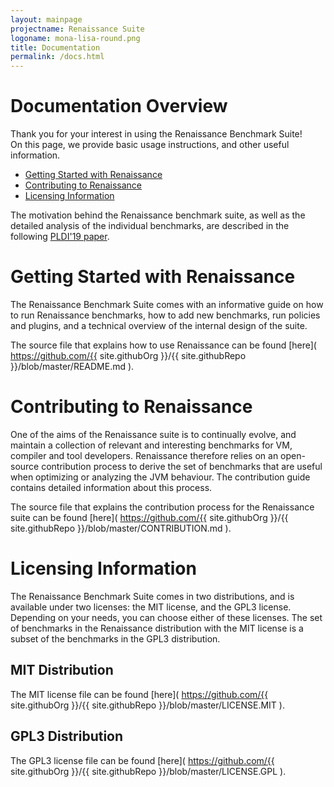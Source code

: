 ```yaml
---
layout: mainpage
projectname: Renaissance Suite
logoname: mona-lisa-round.png
title: Documentation
permalink: /docs.html
---
```



# Documentation Overview

Thank you for your interest in using the Renaissance Benchmark Suite!
<br/>
On this page, we provide basic usage instructions, and other useful information.

- [Getting Started with Renaissance](#getting-started)
- [Contributing to Renaissance](#contribution-guide)
- [Licensing Information](#licensing)

The motivation behind the Renaissance benchmark suite,
as well as the detailed analysis of the individual benchmarks,
are described in the following [PLDI'19 paper](/resources/docs/renaissance-suite.pdf).


# <a name="getting-started"></a> Getting Started with Renaissance

The Renaissance Benchmark Suite comes with an informative guide
on how to run Renaissance benchmarks, how to add new benchmarks, run policies and plugins,
and a technical overview of the internal design of the suite.

<div id="readme-holder">
</div>
<script>
loadRemoteContent(
  "readme-holder",
  "https://api.github.com/repos/{{ site.githubOrg }}/{{ site.githubRepo }}/contents/README.md",
  "{{ page.logoname }}",
  "markdown"
)
</script>

The source file that explains how to use Renaissance can be found
[here](
https://github.com/{{ site.githubOrg }}/{{ site.githubRepo }}/blob/master/README.md
).


# <a name="contribution-guide"></a> Contributing to Renaissance

One of the aims of the Renaissance suite is to continually evolve,
and maintain a collection of relevant and interesting benchmarks
for VM, compiler and tool developers.
Renaissance therefore relies on an open-source contribution process
to derive the set of benchmarks that are useful when optimizing or analyzing the JVM behaviour.
The contribution guide contains detailed information about this process.

<div id="contribution-holder">
</div>
<script>
loadRemoteContent(
  "contribution-holder",
  "https://api.github.com/repos/{{ site.githubOrg }}/{{ site.githubRepo }}/contents/CONTRIBUTION.md",
  "{{ page.logoname }}",
  "markdown"
)
</script>

The source file that explains the contribution process for the Renaissance suite can be found
[here](
https://github.com/{{ site.githubOrg }}/{{ site.githubRepo }}/blob/master/CONTRIBUTION.md
).


# <a name="licensing"></a> Licensing Information

The Renaissance Benchmark Suite comes in two distributions,
and is available under two licenses: the MIT license, and the GPL3 license.
Depending on your needs, you can choose either of these licenses.
The set of benchmarks in the Renaissance distribution with the MIT license is a subset of the
benchmarks in the GPL3 distribution.


## MIT Distribution

The MIT license file can be found
[here](
https://github.com/{{ site.githubOrg }}/{{ site.githubRepo }}/blob/master/LICENSE.MIT
).

<div id="license-holder-mit">
</div>
<script>
loadRemoteContent(
  "license-holder-mit",
  "https://api.github.com/repos/{{ site.githubOrg }}/{{ site.githubRepo }}/contents/LICENSE.MIT",
  "{{ page.logoname }}",
  "license"
)
</script>


## GPL3 Distribution

The GPL3 license file can be found
[here](
https://github.com/{{ site.githubOrg }}/{{ site.githubRepo }}/blob/master/LICENSE.GPL
).

<div id="license-holder-gpl">
</div>
<script>
loadRemoteContent(
  "license-holder-gpl",
  "https://api.github.com/repos/{{ site.githubOrg }}/{{ site.githubRepo }}/contents/LICENSE.GPL",
  "{{ page.logoname }}",
  "license"
)
</script>

